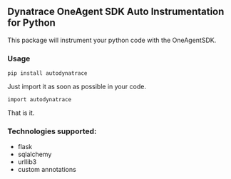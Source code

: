 ##  Dynatrace OneAgent SDK Auto Instrumentation for Python

This package will instrument your python code with the OneAgentSDK.

### Usage

`pip install autodynatrace`

Just import it as soon as possible in your code.

`import autodynatrace`

That is it.

### Technologies supported:

- flask
- sqlalchemy
- urllib3
- custom annotations